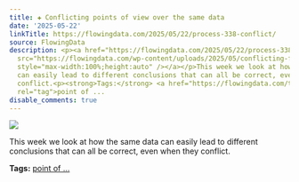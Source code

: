 ```yaml
---
title: ✚ Conflicting points of view over the same data
date: '2025-05-22'
linkTitle: https://flowingdata.com/2025/05/22/process-338-conflict/
source: FlowingData
description: <p><a href="https://flowingdata.com/2025/05/22/process-338-conflict/"><img
  src="https://flowingdata.com/wp-content/uploads/2025/05/conflicting-featured-750x375.png"
  style="max-width:100%;height:auto" /></a></p>This week we look at how the same data
  can easily lead to different conclusions that can all be correct, even when they
  conflict.<p><strong>Tags:</strong> <a href="https://flowingdata.com/tag/point-of-view/"
  rel="tag">point of ...
disable_comments: true
---
```

<p><a href="https://flowingdata.com/2025/05/22/process-338-conflict/"><img src="https://flowingdata.com/wp-content/uploads/2025/05/conflicting-featured-750x375.png" style="max-width:100%;height:auto" /></a></p>This week we look at how the same data can easily lead to different conclusions that can all be correct, even when they conflict.<p><strong>Tags:</strong> <a href="https://flowingdata.com/tag/point-of-view/" rel="tag">point of ...